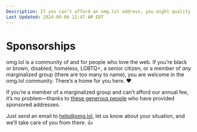 ```yaml
---
Description: If you can’t afford an omg.lol address, you might qualify for a sponsorship.
Last Updated: 2024-09-06 12:47 AM EDT
---
```


# Sponsorships

omg.lol is a community of and for people who love the web. If you’re black or brown, disabled, homeless, LGBTQ+, a senior citizen, or a member of *any* marginalized group (there are too many to name), you are welcome in the omg.lol community. There’s a home for you here. ❤️

If you’re a member of a marginalized group and can’t afford our annual fee, it’s no problem—thanks to [these generous people](http://home.omg.lol/sponsors) who have provided sponsored addresses.

Just send an email to <help@omg.lol>, let us know about your situation, and we’ll take care of you from there. 👍
